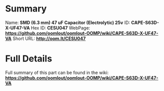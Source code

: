 
Summary
=================

Name: __SMD (6.3 mm) 47 uF Capacitor (Electrolytic) 25v__
ID: __CAPE-S63D-X-UF47-VA__
Hex ID: __CESU047__
WebPage: __https://github.com/oomlout/oomlout-OOMP/wiki/CAPE-S63D-X-UF47-VA__
Short URL: __http://oom.lt/CESU047__

Full Details
==========================
Full summary of this part can be found in the wiki:   
__https://github.com/oomlout/oomlout-OOMP/wiki/CAPE-S63D-X-UF47-VA__   

